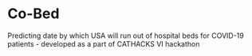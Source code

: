 # Co-Bed
Predicting date by which USA will run out of hospital beds for COVID-19 patients - developed as a part of CATHACKS VI hackathon 
